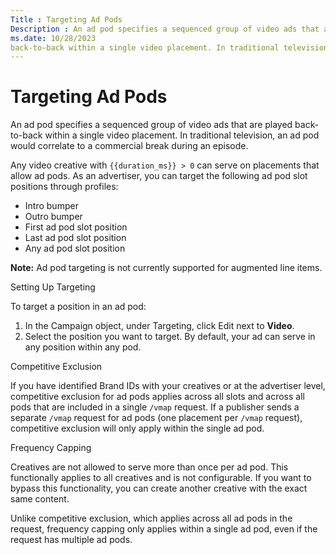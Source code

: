 ```yaml
---
Title : Targeting Ad Pods
Description : An ad pod specifies a sequenced group of video ads that are played
ms.date: 10/28/2023
back-to-back within a single video placement. In traditional television,
---
```



# Targeting Ad Pods



An ad pod specifies a sequenced group of video ads that are played
back-to-back within a single video placement. In traditional television,
an ad pod would correlate to a commercial break during an episode.

Any video creative with `{{duration_ms}} > 0` can serve on placements
that allow ad pods. As an advertiser, you can target the following ad
pod slot positions through profiles:

- Intro bumper
- Outro bumper
- First ad pod slot position
- Last ad pod slot position
- Any ad pod slot position



<b>Note:</b> Ad pod targeting is not currently
supported for augmented line items.



Setting Up Targeting

To target a position in an ad pod:

1.  In the Campaign object, under Targeting, click
    Edit next to **Video**.
2.  Select the position you want to target. By default, your ad can
    serve in any position within any pod.

Competitive Exclusion

If you have identified Brand IDs with your creatives or at the
advertiser level, competitive exclusion for ad pods applies across all
slots and across all pods that are included in a single `/vmap` request.
If a publisher sends a separate `/vmap` request for ad pods (one
placement per `/vmap` request), competitive exclusion will only apply
within the single ad pod.

Frequency Capping

Creatives are not allowed to serve more than once per ad pod. This
functionally applies to all creatives and is not configurable. If you
want to bypass this functionality, you can create another creative with
the exact same content.

Unlike competitive exclusion, which applies across all ad pods in the
request, frequency capping only applies within a single ad pod, even if
the request has multiple ad pods.




